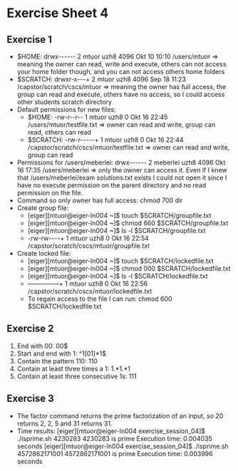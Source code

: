 # Exercise Sheet 4

## Exercise 1

- $HOME: drwx------ 2 mtuor uzh8 4096 Okt 10 10:10 /users/mtuor => meaning the owner can read, write and execute, others can not access your home folder though, and you can not access others home folders
- $SCRATCH: drwxr-x---+ 2 mtuor uzh8 4096 Sep 18 11:23 /capstor/scratch/cscs/mtuor => meaning the owner has full access, the group can read and execute, others have no access, so I could access other students scratch directory
- Default permissions for new files:
    - $HOME: -rw-r--r-- 1 mtuor uzh8 0 Okt 16 22:45 /users/mtuor/testfile.txt => owner can read and write, group can read, others can read
    - $SCRATCH: -rw-r-----+ 1 mtuor uzh8 0 Okt 16 22:44 /capstor/scratch/cscs/mtuor/testfile.txt => owner can read and write, group can read
- Permissions for /users/meberlei: drwx------ 2 meberlei uzh8 4096 Okt 16 17:35 /users/meberlei => only the owner can access it. Even if I knew that /users/meberlei/exam solutions.txt exists I could not open it since I have no execute permission on the parent directory and no read permission on the file.
- Command so only owner has full access: chmod 700 dir
- Create group file:
    - [eiger][mtuor@eiger-ln004 ~]$ touch $SCRATCH/groupfile.txt
    - [eiger][mtuor@eiger-ln004 ~]$ chmod 660 $SCRATCH/groupfile.txt
    - [eiger][mtuor@eiger-ln004 ~]$ ls -l $SCRATCH/groupfile.txt
    - -rw-rw----+ 1 mtuor uzh8 0 Okt 16 22:54 /capstor/scratch/cscs/mtuor/groupfile.txt
- Create locked file:
    - [eiger][mtuor@eiger-ln004 ~]$ touch $SCRATCH/lockedfile.txt
    - [eiger][mtuor@eiger-ln004 ~]$ chmod 000 $SCRATCH/lockedfile.txt
    - [eiger][mtuor@eiger-ln004 ~]$ ls -l $SCRATCH/lockedfile.txt
    - —————+ 1 mtuor uzh8 0 Okt 16 22:56 /capstor/scratch/cscs/mtuor/lockedfile.txt
    - To regain access to the file I can run: chmod 600 $SCRATCH/lockedfile.txt

## Exercise 2

1. End with 00: 00$
2. Start and end with 1: ^1[01]*1$
3. Contain the pattern 110: 110
4. Contain at least three times a 1: 1.*1.*1
5. Contain at least three consecutive 1s: 111

## Exercise 3

- The factor command returns the prime factorization of an input, so 20 returns 2, 2, 5 and 31 returns 31.
- Time results:
  [eiger][mtuor@eiger-ln004 exercise_session_04]$ ./isprime.sh 4230283
    4230283 is prime Execution time: 0.004035 seconds
    [eiger][mtuor@eiger-ln004 exercise_session_04]$ ./isprime.sh 4572862171001
    4572862171001 is prime
    Execution time: 0.003996 seconds


